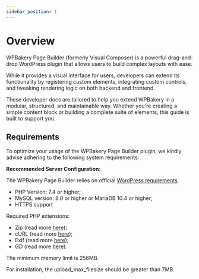 ```yaml
---
sidebar_position: 1
---
```


# Overview

WPBakery Page Builder (formerly Visual Composer) is a powerful drag-and-drop WordPress plugin that allows users to build complex layouts with ease.

While it provides a visual interface for users, developers can extend its functionality by registering custom elements, integrating custom controls, and tweaking rendering logic on both backend and frontend.

These developer docs are tailored to help you extend WPBakery in a modular, structured, and maintainable way. Whether you're creating a simple content block or building a complete suite of elements, this guide is built to support you.

## Requirements

To optimize your usage of the WPBakery Page Builder plugin, we kindly advise adhering to the following system requirements:

**Recommended Server Configuration:**

The WPBakery Page Builder relies on official [WordPress requirements](https://wordpress.org/about/requirements/).

* PHP Version: 7.4 or higher;
* MySQL version: 8.0 or higher or MariaDB 10.4 or higher;
* HTTPS support 

Required PHP extensions:

* Zip (read more [here](https://www.php.net/manual/en/book.zip.php));
* cURL (read more [here](https://www.php.net/manual/en/book.curl.php));
* Exif (read more [here](https://www.php.net/manual/en/book.exif.php));
* GD (read more [here](https://www.php.net/manual/en/book.image.php)).

The minimum memory limit is 256MB.

For installation, the upload_max_filesize should be greater than 7MB.
